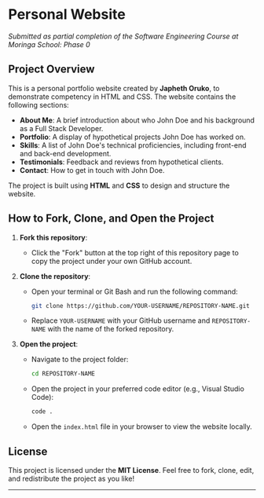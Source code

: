 # Personal Website

_Submitted as partial completion of the Software Engineering Course at Moringa School: Phase 0_

## Project Overview

This is a personal portfolio website created by **Japheth Oruko**, to demonstrate competency in HTML and CSS. The website contains the following sections:

- **About Me**: A brief introduction about who John Doe and his background as a Full Stack Developer.
- **Portfolio**: A display of hypothetical projects John Doe has worked on.
- **Skills**: A list of John Doe's technical proficiencies, including front-end and back-end development.
- **Testimonials**: Feedback and reviews from hypothetical clients.
- **Contact**: How to get in touch with John Doe.

The project is built using **HTML** and **CSS** to design and structure the website.

## How to Fork, Clone, and Open the Project

1. **Fork this repository**:

   - Click the "Fork" button at the top right of this repository page to copy the project under your own GitHub account.

2. **Clone the repository**:

   - Open your terminal or Git Bash and run the following command:
     ```bash
     git clone https://github.com/YOUR-USERNAME/REPOSITORY-NAME.git
     ```
   - Replace `YOUR-USERNAME` with your GitHub username and `REPOSITORY-NAME` with the name of the forked repository.

3. **Open the project**:
   - Navigate to the project folder:
     ```bash
     cd REPOSITORY-NAME
     ```
   - Open the project in your preferred code editor (e.g., Visual Studio Code):
     ```bash
     code .
     ```
   - Open the `index.html` file in your browser to view the website locally.

## License

This project is licensed under the **MIT License**. Feel free to fork, clone, edit, and redistribute the project as you like!

---
